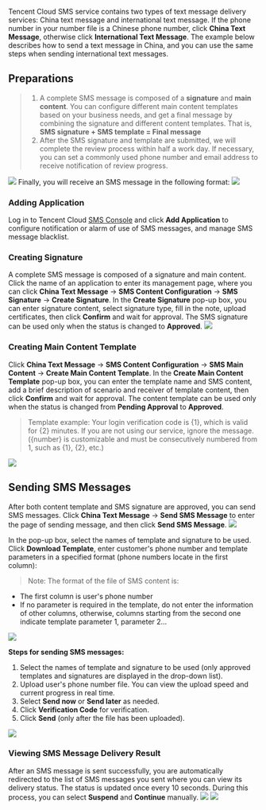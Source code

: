 Tencent Cloud SMS service contains two types of text message delivery services: China text message and international text message. If the phone number in your number file is a Chinese phone number, click **China Text Message**, otherwise click **International Text Message**. The example below describes how to send a text message in China, and you can use the same steps when sending international text messages.
## Preparations
>1. A complete SMS message is composed of a **signature** and **main content**. You can configure different main content templates based on your business needs, and get a final message by combining the signature and different content templates. That is, **SMS signature + SMS template = Final message**
>2. After the SMS signature and template are submitted, we will complete the review process within half a work day. If necessary, you can set a commonly used phone number and email address to receive notification of review progress.

![](https://mc.qcloudimg.com/static/img/1223b6b179dbbbda7dcda06070eb4360/image.png)
Finally, you will receive an SMS message in the following format:
![](https://mc.qcloudimg.com/static/img/fe223e52477df4de3fec20eeb14ddc8f/image.png)

### Adding Application
Log in to Tencent Cloud [SMS Console](https://console.cloud.tencent.com/sms) and click **Add Application** to configure notification or alarm of use of SMS messages, and manage SMS message blacklist.

### Creating Signature
A complete SMS message is composed of a signature and main content. Click the name of an application to enter its management page, where you can click **China Text Message** -> **SMS Content Configuration** -> **SMS Signature** -> **Create Signature**. In the **Create Signature** pop-up box, you can enter signature content, select signature type, fill in the note, upload certificates, then click **Confirm** and wait for approval. The SMS signature can be used only when the status is changed to **Approved**.
![](//mc.qcloudimg.com/static/img/cd087203f9437da4de62168b99377428/image.png)


### Creating Main Content Template
Click **China Text Message** -> **SMS Content Configuration** -> **SMS Main Content** -> **Create Main Content Template**. In the **Create Main Content Template** pop-up box, you can enter the template name and SMS content, add a brief description of scenario and receiver of template content, then click **Confirm** and wait for approval. The content template can be used only when the status is changed from **Pending Approval** to **Approved**.
>Template example:
> Your login verification code is {1}, which is valid for {2} minutes. If you are not using our service, ignore the message. ({number} is customizable and must be consecutively numbered from 1, such as {1}, {2}, etc.)

![](//mc.qcloudimg.com/static/img/17012ece005c847f0433c65d1af2e2df/image.png)

## Sending SMS Messages
After both content template and SMS signature are approved, you can send SMS messages. Click **China Text Message** -> **Send SMS Message** to enter the page of sending message, and then click **Send SMS Message**.
![](//mc.qcloudimg.com/static/img/5395b8f06969d4917a42bee57e4f3298/image.png)

In the pop-up box, select the names of template and signature to be used. Click **Download Template**, enter customer's phone number and template parameters in a specified format (phone numbers locate in the first column):

>Note: The format of the file of SMS content is:
- The first column is user's phone number
- If no parameter is required in the template, do not enter the information of other columns, otherwise, columns starting from the second one indicate template parameter 1, parameter 2...

![](//mc.qcloudimg.com/static/img/f90a8fbb46ae515a3a7c610a09f965a5/image.png)

**Steps for sending SMS messages:**
1. Select the names of template and signature to be used (only approved templates and signatures are displayed in the drop-down list).
2. Upload user's phone number file. You can view the upload speed and current progress in real time.
3. Select **Send now** or **Send later** as needed.
4. Click **Verification Code** for verification.
5. Click **Send** (only after the file has been uploaded).

![](//mc.qcloudimg.com/static/img/40589dde9926ee55f789d8ced519a316/image.png)

### Viewing SMS Message Delivery Result
After an SMS message is sent successfully, you are automatically redirected to the list of SMS messages you sent where you can view its delivery status. The status is updated once every 10 seconds. During this process, you can select **Suspend** and **Continue** manually.
![](//mc.qcloudimg.com/static/img/d1587c9eb9f17c9eb19320077d735d41/image.png)
![](//mc.qcloudimg.com/static/img/588c44747f98623cc942c7dcf7b69340/image.png)


